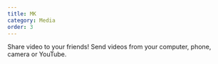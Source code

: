 ```yaml
---
title: MK
category: Media
order: 3
---
```


Share video to your friends! Send videos from your computer, phone, camera or YouTube.


